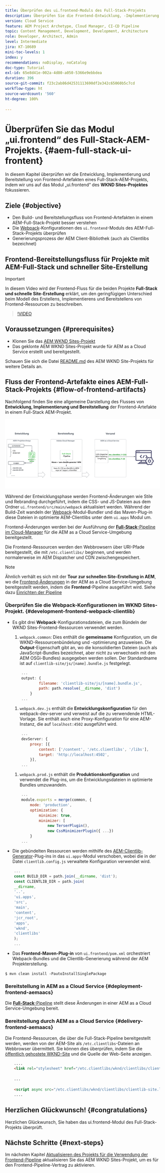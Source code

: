 ```yaml
---
title: Überprüfen des ui.frontend-Moduls des Full-Stack-Projekts
description: Überprüfen Sie die Frontend-Entwicklung, -Implementierung und -Bereitstellung eines maven-basierten AEM Sites-Full-Stack-Projekts.
version: Cloud Service
feature: AEM Project Archetype, Cloud Manager, CI-CD Pipeline
topic: Content Management, Development, Development, Architecture
role: Developer, Architect, Admin
level: Intermediate
jira: KT-10689
mini-toc-levels: 1
index: y
recommendations: noDisplay, noCatalog
doc-type: Tutorial
exl-id: 65e8d41e-002a-4d80-a050-5366e9ebbdea
duration: 396
source-git-commit: f23c2ab86d42531113690df2e342c65060b5c7cd
workflow-type: ht
source-wordcount: '560'
ht-degree: 100%

---
```


# Überprüfen Sie das Modul „ui.frontend“ des Full-Stack-AEM-Projekts. {#aem-full-stack-ui-frontent}

In diesem Kapitel überprüfen wir die Entwicklung, Implementierung und Bereitstellung von Frontend-Artefakten eines Full-Stack-AEM-Projekts, indem wir uns auf das Modul „ui.frontend“ des __WKND Sites-Projektes__ fokussieren.


## Ziele {#objective}

* Den Build- und Bereitstellungsfluss von Frontend-Artefakten in einem AEM-Full-Stack-Projekt besser verstehen
* Die [Webpack](https://webpack.js.org/)-Konfigurationen des `ui.frontend`-Moduls des AEM-Full-Stack-Projekts überprüfen
* Generierungsprozess der AEM Client-Bibliothek (auch als Clientlibs bezeichnet)

## Frontend-Bereitstellungsfluss für Projekte mit AEM-Full-Stack und schneller Site-Erstellung

>[!IMPORTANT]
>
>In diesem Video wird der Frontend-Fluss für die beiden Projekte **Full-Stack und schnelle Site-Erstellung** erklärt, um den geringfügigen Unterschied beim Modell des Erstellens, Implementierens und Bereitstellens von Frontend-Ressourcen zu beschreiben.

>[!VIDEO](https://video.tv.adobe.com/v/3409344?quality=12&learn=on)

## Voraussetzungen {#prerequisites}


* Klonen Sie das [AEM WKND Sites-Projekt](https://github.com/adobe/aem-guides-wknd)
* Das geklonte AEM WKND Sites-Projekt wurde für AEM as a Cloud Service erstellt und bereitgestellt.

Schauen Sie sich die Datei [README.md](https://github.com/adobe/aem-guides-wknd/blob/main/README.md) des AEM WKND Site-Projekts für weitere Details an.

## Fluss der Frontend-Artefakte eines AEM-Full-Stack-Projekts {#flow-of-frontend-artifacts}

Nachfolgend finden Sie eine allgemeine Darstellung des Flusses von __Entwicklung, Implementierung und Bereitstellung__ der Frontend-Artefakte in einem Full-Stack AEM-Projekt.

![Entwicklung, Implementierung und Bereitstellung von Frontend-Artefakten](assets/Dev-Deploy-Delivery-AEM-Project.png)


Während der Entwicklungsphase werden Frontend-Änderungen wie Stile und Rebranding durchgeführt, indem die CSS- und JS-Dateien aus dem Ordner `ui.frontend/src/main/webpack` aktualisiert werden. Während der Build-Zeit wandeln der [Webpack](https://webpack.js.org/)-Modul-Bundler und das Maven-Plug-in diese Dateien in optimierte AEM-Clientlibs unter dem `ui.apps` Modul um.

Frontend-Änderungen werden bei der Ausführung der [__Full-Stack__-Pipeline im Cloud-Manager](https://experienceleague.adobe.com/docs/experience-manager-cloud-service/content/implementing/using-cloud-manager/cicd-pipelines/introduction-ci-cd-pipelines.html?lang=de) für die AEM as a Cloud Service-Umgebung bereitgestellt.

Die Frontend-Ressourcen werden den Webbrowsern über URI-Pfade bereitgestellt, die mit `/etc.clientlibs/` beginnen, und werden normalerweise im AEM Dispatcher und CDN zwischengespeichert.


>[!NOTE]
>
> Ähnlich verhält es sich mit der __Tour zur schnellen Site-Erstellung in AEM__, wo die [Frontend-Änderungen](https://experienceleague.adobe.com/docs/experience-manager-cloud-service/content/sites/administering/site-creation/quick-site/customize-theme.html?lang=de) in der AEM as a Cloud Service-Umgebung bereitgestellt werden, indem die __Frontend__-Pipeline ausgeführt wird. Siehe dazu [Einrichten der Pipeline](https://experienceleague.adobe.com/docs/experience-manager-cloud-service/content/sites/administering/site-creation/quick-site/pipeline-setup.html?lang=de)

### Überprüfen Sie die Webpack-Konfigurationen im WKND Sites-Projekt. {#development-frontend-webpack-clientlib}

* Es gibt drei __Webpack__-Konfigurationsdateien, die zum Bündeln der WKND Sites-Frontend-Ressourcen verwendet werden.

   1. `webpack.common`: Dies enthält die __gemeinsame__ Konfiguration, um die WKND-Ressourcenbündelung und -optimierung anzuweisen. Die __Output__-Eigenschaft gibt an, wo die konsolidierten Dateien (auch als JavaScript-Bundles bezeichnet, aber nicht zu verwechseln mit den AEM OSGi-Bundles) ausgegeben werden sollen. Der Standardname ist auf `clientlib-site/js/[name].bundle.js` festgelegt.

  ```javascript
      ...
      output: {
              filename: 'clientlib-site/js/[name].bundle.js',
              path: path.resolve(__dirname, 'dist')
          }
      ...    
  ```

   1. `webpack.dev.js` enthält die __Entwicklungskonfiguration__ für den webpack-dev-server und verweist auf die zu verwendende HTML-Vorlage. Sie enthält auch eine Proxy-Konfiguration für eine AEM-Instanz, die auf `localhost:4502` ausgeführt wird.

  ```javascript
      ...
      devServer: {
          proxy: [{
              context: ['/content', '/etc.clientlibs', '/libs'],
              target: 'http://localhost:4502',
          }],
      ...    
  ```

   1. `webpack.prod.js` enthält die __Produktionskonfiguration__ und verwendet die Plug-ins, um die Entwicklungsdateien in optimierte Bundles umzuwandeln.

  ```javascript
      ...
      module.exports = merge(common, {
          mode: 'production',
          optimization: {
              minimize: true,
              minimizer: [
                  new TerserPlugin(),
                  new CssMinimizerPlugin({ ...})
          }
      ...    
  ```


* Die gebündelten Ressourcen werden mithilfe des [AEM-Clientlib-Generator](https://www.npmjs.com/package/aem-clientlib-generator)-Plug-ins in das `ui.apps`-Modul verschoben, wobei die in der Datei `clientlib.config.js` verwaltete Konfiguration verwendet wird.

```javascript
    ...
    const BUILD_DIR = path.join(__dirname, 'dist');
    const CLIENTLIB_DIR = path.join(
    __dirname,
    '..',
    'ui.apps',
    'src',
    'main',
    'content',
    'jcr_root',
    'apps',
    'wknd',
    'clientlibs'
    );
    ...
```

* Das __Frontend-Maven-Plug-in__ von `ui.frontend/pom.xml` orchestriert Webpack-Bundles und die Clientlib-Generierung während der AEM Projekterstellung.

`$ mvn clean install -PautoInstallSinglePackage`

### Bereitstellung in AEM as a Cloud Service {#deployment-frontend-aemaacs}

Die [__Full-Stack__-Pipeline](https://experienceleague.adobe.com/docs/experience-manager-cloud-service/content/implementing/using-cloud-manager/cicd-pipelines/introduction-ci-cd-pipelines.html?lang=de#full-stack-pipeline) stellt diese Änderungen in einer AEM as a Cloud Service-Umgebung bereit.


### Bereitstellung durch AEM as a Cloud Service {#delivery-frontend-aemaacs}

Die Frontend-Ressourcen, die über die Full-Stack-Pipeline bereitgestellt werden, werden von der AEM-Site als `/etc.clientlibs`-Dateien an Webbrowser übermittelt. Sie können dies überprüfen, indem Sie die [öffentlich gehostete WKND-Site](https://wknd.site/content/wknd/us/en.html) und die Quelle der Web-Seite anzeigen.

```html
    ....
    <link rel="stylesheet" href="/etc.clientlibs/wknd/clientlibs/clientlib-site.lc-181cd4102f7f49aa30eea548a7715c31-lc.min.css" type="text/css">

    ...

    <script async src="/etc.clientlibs/wknd/clientlibs/clientlib-site.lc-d4e7c03fe5c6a405a23b3ca1cc3dcd3d-lc.min.js"></script>
    ....
```

## Herzlichen Glückwunsch! {#congratulations}

Herzlichen Glückwunsch, Sie haben das ui.frontend-Modul des Full-Stack-Projekts überprüft.

## Nächste Schritte {#next-steps}

Im nächsten Kapitel [Aktualisieren des Projekts für die Verwendung der Frontend-Pipeline](update-project.md) aktualisieren Sie das AEM WKND Sites-Projekt, um es für den Frontend-Pipeline-Vertrag zu aktivieren.
